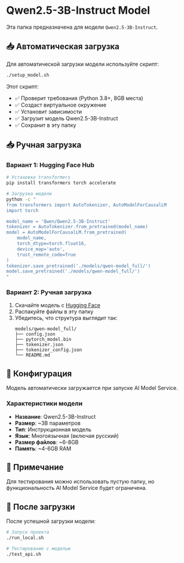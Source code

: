 # Qwen2.5-3B-Instruct Model

Эта папка предназначена для модели `Qwen2.5-3B-Instruct`.

## 📥 Автоматическая загрузка

Для автоматической загрузки модели используйте скрипт:

```bash
./setup_model.sh
```

Этот скрипт:
- ✅ Проверит требования (Python 3.8+, 8GB места)
- ✅ Создаст виртуальное окружение
- ✅ Установит зависимости
- ✅ Загрузит модель Qwen2.5-3B-Instruct
- ✅ Сохранит в эту папку

## 📥 Ручная загрузка

### Вариант 1: Hugging Face Hub

```bash
# Установка transformers
pip install transformers torch accelerate

# Загрузка модели
python -c "
from transformers import AutoTokenizer, AutoModelForCausalLM
import torch

model_name = 'Qwen/Qwen2.5-3B-Instruct'
tokenizer = AutoTokenizer.from_pretrained(model_name)
model = AutoModelForCausalLM.from_pretrained(
    model_name,
    torch_dtype=torch.float16,
    device_map='auto',
    trust_remote_code=True
)
tokenizer.save_pretrained('./models/qwen-model_full/')
model.save_pretrained('./models/qwen-model_full/')
"
```

### Вариант 2: Ручная загрузка

1. Скачайте модель с [Hugging Face](https://huggingface.co/Qwen/Qwen2.5-3B-Instruct)
2. Распакуйте файлы в эту папку
3. Убедитесь, что структура выглядит так:
   ```
   models/qwen-model_full/
   ├── config.json
   ├── pytorch_model.bin
   ├── tokenizer.json
   ├── tokenizer_config.json
   └── README.md
   ```

## 🔧 Конфигурация

Модель автоматически загружается при запуске AI Model Service.

### Характеристики модели

- **Название**: Qwen2.5-3B-Instruct
- **Размер**: ~3B параметров
- **Тип**: Инструкционная модель
- **Язык**: Многоязычная (включая русский)
- **Размер файлов**: ~6-8GB
- **Память**: ~4-6GB RAM

## 📝 Примечание

Для тестирования можно использовать пустую папку, но функциональность AI Model Service будет ограничена.

## 🚀 После загрузки

После успешной загрузки модели:

```bash
# Запуск проекта
./run_local.sh

# Тестирование с моделью
./test_api.sh
``` 